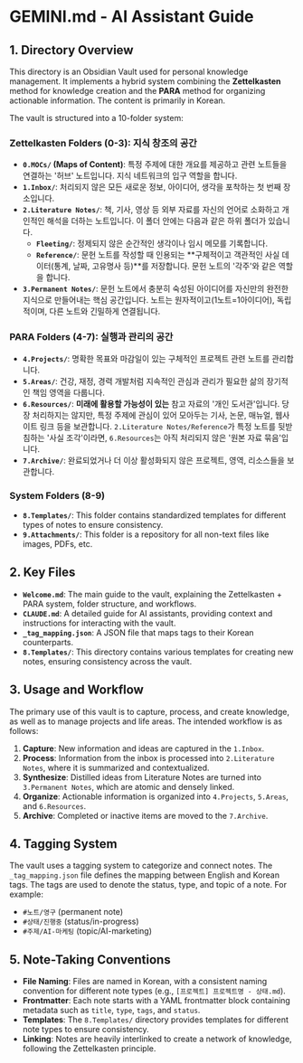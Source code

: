 # GEMINI.md - AI Assistant Guide

## 1. Directory Overview

This directory is an Obsidian Vault used for personal knowledge management. It implements a hybrid system combining the **Zettelkasten** method for knowledge creation and the **PARA** method for organizing actionable information. The content is primarily in Korean.

The vault is structured into a 10-folder system:

### Zettelkasten Folders (0-3): 지식 창조의 공간

*   **`0.MOCs/` (Maps of Content)**: 특정 주제에 대한 개요를 제공하고 관련 노트들을 연결하는 '허브' 노트입니다. 지식 네트워크의 입구 역할을 합니다.
*   **`1.Inbox/`**: 처리되지 않은 모든 새로운 정보, 아이디어, 생각을 포착하는 첫 번째 장소입니다.
*   **`2.Literature Notes/`**: 책, 기사, 영상 등 외부 자료를 자신의 언어로 소화하고 개인적인 해석을 더하는 노트입니다. 이 폴더 안에는 다음과 같은 하위 폴더가 있습니다.
    *   **`Fleeting/`**: 정제되지 않은 순간적인 생각이나 임시 메모를 기록합니다.
    *   **`Reference/`**: 문헌 노트를 작성할 때 인용되는 **구체적이고 객관적인 사실 데이터(통계, 날짜, 고유명사 등)**를 저장합니다. 문헌 노트의 '각주'와 같은 역할을 합니다.
*   **`3.Permanent Notes/`**: 문헌 노트에서 충분히 숙성된 아이디어를 자신만의 완전한 지식으로 만들어내는 핵심 공간입니다. 노트는 원자적이고(1노트=1아이디어), 독립적이며, 다른 노트와 긴밀하게 연결됩니다.

### PARA Folders (4-7): 실행과 관리의 공간

*   **`4.Projects/`**: 명확한 목표와 마감일이 있는 구체적인 프로젝트 관련 노트를 관리합니다.
*   **`5.Areas/`**: 건강, 재정, 경력 개발처럼 지속적인 관심과 관리가 필요한 삶의 장기적인 책임 영역을 다룹니다.
*   **`6.Resources/`**: **미래에 활용할 가능성이 있는** 참고 자료의 '개인 도서관'입니다. 당장 처리하지는 않지만, 특정 주제에 관심이 있어 모아두는 기사, 논문, 매뉴얼, 웹사이트 링크 등을 보관합니다. `2.Literature Notes/Reference`가 특정 노트를 뒷받침하는 '사실 조각'이라면, `6.Resources`는 아직 처리되지 않은 '원본 자료 묶음'입니다.
*   **`7.Archive/`**: 완료되었거나 더 이상 활성화되지 않은 프로젝트, 영역, 리소스들을 보관합니다.

### System Folders (8-9)

*   **`8.Templates/`**: This folder contains standardized templates for different types of notes to ensure consistency.
*   **`9.Attachments/`**: This folder is a repository for all non-text files like images, PDFs, etc.

## 2. Key Files

*   **`Welcome.md`**: The main guide to the vault, explaining the Zettelkasten + PARA system, folder structure, and workflows.
*   **`CLAUDE.md`**: A detailed guide for AI assistants, providing context and instructions for interacting with the vault.
*   **`_tag_mapping.json`**: A JSON file that maps tags to their Korean counterparts.
*   **`8.Templates/`**: This directory contains various templates for creating new notes, ensuring consistency across the vault.

## 3. Usage and Workflow

The primary use of this vault is to capture, process, and create knowledge, as well as to manage projects and life areas. The intended workflow is as follows:

1.  **Capture**: New information and ideas are captured in the `1.Inbox`.
2.  **Process**: Information from the inbox is processed into `2.Literature Notes`, where it is summarized and contextualized.
3.  **Synthesize**: Distilled ideas from Literature Notes are turned into `3.Permanent Notes`, which are atomic and densely linked.
4.  **Organize**: Actionable information is organized into `4.Projects`, `5.Areas`, and `6.Resources`.
5.  **Archive**: Completed or inactive items are moved to the `7.Archive`.

## 4. Tagging System

The vault uses a tagging system to categorize and connect notes. The `_tag_mapping.json` file defines the mapping between English and Korean tags. The tags are used to denote the status, type, and topic of a note. For example:

*   `#노트/영구` (permanent note)
*   `#상태/진행중` (status/in-progress)
*   `#주제/AI-마케팅` (topic/AI-marketing)

## 5. Note-Taking Conventions

*   **File Naming**: Files are named in Korean, with a consistent naming convention for different note types (e.g., `[프로젝트] 프로젝트명 - 상태.md`).
*   **Frontmatter**: Each note starts with a YAML frontmatter block containing metadata such as `title`, `type`, `tags`, and `status`.
*   **Templates**: The `8.Templates/` directory provides templates for different note types to ensure consistency.
*   **Linking**: Notes are heavily interlinked to create a network of knowledge, following the Zettelkasten principle.
